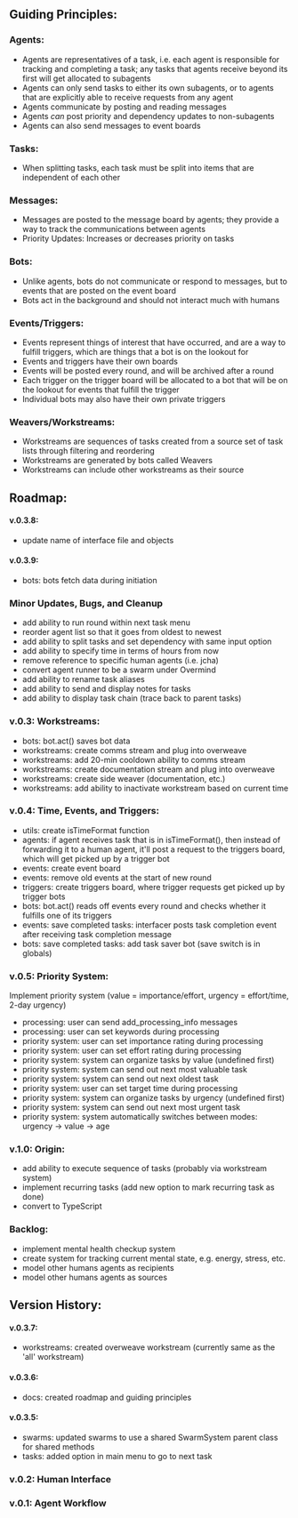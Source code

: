 
## Guiding Principles:

### Agents:
- Agents are representatives of a task, i.e. each agent is responsible for tracking and completing a task; any tasks that agents receive beyond its first will get allocated to subagents
- Agents can only send tasks to either its own subagents, or to agents that are explicitly able to receive requests from any agent
- Agents communicate by posting and reading messages
- Agents _can_ post priority and dependency updates to non-subagents
- Agents can also send messages to event boards

### Tasks:
- When splitting tasks, each task must be split into items that are independent of each other

### Messages:
- Messages are posted to the message board by agents; they provide a way to track the communications between agents
- Priority Updates: Increases or decreases priority on tasks

### Bots:
- Unlike agents, bots do not communicate or respond to messages, but to events that are posted on the event board
- Bots act in the background and should not interact much with humans

### Events/Triggers:
- Events represent things of interest that have occurred, and are a way to fulfill triggers, which are things that a bot is on the lookout for
- Events and triggers have their own boards
- Events will be posted every round, and will be archived after a round
- Each trigger on the trigger board will be allocated to a bot that will be on the lookout for events that fulfill the trigger
- Individual bots may also have their own private triggers

### Weavers/Workstreams:
- Workstreams are sequences of tasks created from a source set of task lists through filtering and reordering
- Workstreams are generated by bots called Weavers
- Workstreams can include other workstreams as their source



## Roadmap:

#### v.0.3.8:
- update name of interface file and objects

#### v.0.3.9:
- bots: bots fetch data during initiation

### Minor Updates, Bugs, and Cleanup
- add ability to run round within next task menu
- reorder agent list so that it goes from oldest to newest
- add ability to split tasks and set dependency with same input option
- add ability to specify time in terms of hours from now
- remove reference to specific human agents (i.e. jcha)
- convert agent runner to be a swarm under Overmind
- add ability to rename task aliases
- add ability to send and display notes for tasks
- add ability to display task chain (trace back to parent tasks)

### v.0.3: Workstreams:
- bots: bot.act() saves bot data
- workstreams: create comms stream and plug into overweave
- workstreams: add 20-min cooldown ability to comms stream
- workstreams: create documentation stream and plug into overweave
- workstreams: create side weaver (documentation, etc.)
- workstreams: add ability to inactivate workstream based on current time

### v.0.4: Time, Events, and Triggers:
- utils: create isTimeFormat function
- agents: if agent receives task that is in isTimeFormat(), then instead of forwarding it to a human agent, it'll post a request to the triggers board, which will get picked up by a trigger bot
- events: create event board
- events: remove old events at the start of new round
- triggers: create triggers board, where trigger requests get picked up by trigger bots
- bots: bot.act() reads off events every round and checks whether it fulfills one of its triggers
- events: save completed tasks: interfacer posts task completion event after receiving task completion message
- bots: save completed tasks: add task saver bot (save switch is in globals)

### v.0.5: Priority System:
Implement priority system (value = importance/effort, urgency = effort/time, 2-day urgency)
- processing: user can send add_processing_info messages
- processing: user can set keywords during processing
- priority system: user can set importance rating during processing
- priority system: user can set effort rating during processing
- priority system: system can organize tasks by value (undefined first)
- priority system: system can send out next most valuable task
- priority system: system can send out next oldest task
- priority system: user can set target time during processing
- priority system: system can organize tasks by urgency (undefined first)
- priority system: system can send out next most urgent task
- priority system: system automatically switches between modes: urgency -> value -> age

### v.1.0: Origin:
- add ability to execute sequence of tasks (probably via workstream system)
- implement recurring tasks (add new option to mark recurring task as done)
- convert to TypeScript

### Backlog:
- implement mental health checkup system
- create system for tracking current mental state, e.g. energy, stress, etc.
- model other humans agents as recipients
- model other humans agents as sources

## Version History:

#### v.0.3.7:
- workstreams: created overweave workstream (currently same as the 'all' workstream)

#### v.0.3.6:
- docs: created roadmap and guiding principles

#### v.0.3.5:
- swarms: updated swarms to use a shared SwarmSystem parent class for shared methods
- tasks: added option in main menu to go to next task

### v.0.2: Human Interface

### v.0.1: Agent Workflow
